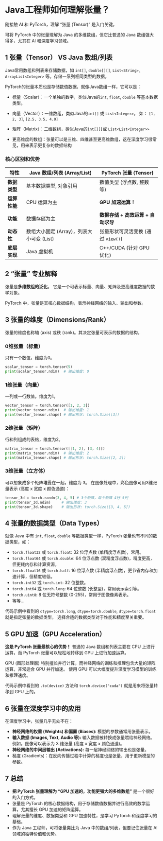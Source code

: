 # Java工程师如何理解张量？

刚接触 AI 和 PyTorch，理解 “张量 (Tensor)” 是入门关键。

可将 PyTorch 中的张量理解为 Java 的多维数组，但它比普通的 Java 数组强大得多，尤其在 AI 和深度学习领域。

## 1 张量（Tensor）  VS  Java 数组/列表

Java常用数组和列表来存储数据，如 `int[]`, `double[][]`, `List<String>`, `ArrayList<Integer>` 等。存储一系列相同类型的数据。

PyTorch的张量本质也是存储数值数据，就像Java数组一样，它可以是：

- 标量（Scalar）：一个单独的数字，类似Java的`int`, `float`, `double` 等基本数据类型。

- 向量（Vector）：一维数组，类似Java的`int[]` 或 `List<Integer>`。 如： `[1, 2, 3]`, `[2.5, 3.5, 4.0]`

- 矩阵（Matrix）：二维数组，类似Java的`int[][]`或 `List<List<Integer>>`

- 更高维度的数组：张量可以是三维、四维甚至更高维数组，这在深度学习很常见，用来表示更复杂的数据结构

### 核心区别和优势

| 特性         | Java 数组/列表 (Array/List)               | PyTorch 张量 (Tensor)              |
| ------------ | ----------------------------------------- | ---------------------------------- |
| **数据类型** | 基本数据类型, 对象引用                    | 数值类型 (浮点数, 整数等)          |
| **运算性能** | CPU 运算为主                              | **GPU 加速运算！**                 |
| **功能**     | 数据存储为主                              | **数据存储 + 高效运算 + 自动求导** |
| **动态性**   | 数组大小固定 (Array)，列表大小可变 (List) | 张量形状可灵活变换 (通过 `view()`) |
| **底层实现** | Java 虚拟机                               | C++/CUDA (针对 GPU 优化)           |

## 2 “张量” 专业解释

张量是**多维数组的泛化**。 它是一个可表示标量、向量、矩阵及更高维度数据的数学对象。

PyTorch 中，张量是其核心数据结构，表示神经网络的输入、输出和参数。

## 3 张量的维度（Dimensions/Rank）

张量的维度也称轴 (axis) 或秩 (rank)。其决定张量可表示的数据的结构。

### 0维张量（标量）

只有一个数值，维度为0。

```python
scalar_tensor = torch.tensor(5)
print(scalar_tensor.ndim)  # 输出维度: 0
```

### 1维张量（向量）

一列或一行数值，维度为1。

```Python
vector_tensor = torch.tensor([1, 2, 3])
print(vector_tensor.ndim)  # 输出维度: 1
print(vector_tensor.shape) # 输出形状: torch.Size([3])
```

### 2维张量（矩阵）

行和列组成的表格，维度为2。

```Python
matrix_tensor = torch.tensor([[1, 2], [3, 4]])
print(matrix_tensor.ndim)  # 输出维度: 2
print(matrix_tensor.shape) # 输出形状: torch.Size([2, 2])
```

### 3维张量（立方体）

可以想象成多个矩阵堆叠在一起，维度为 3。  在图像处理中，彩色图像可用3维张量表示 (高度 x 宽度 x 颜色通道)：

```Python
tensor_3d = torch.randn(3, 4, 5) # 3个矩阵，每个矩阵 4行 5列
print(tensor_3d.ndim)     # 输出维度: 3
print(tensor_3d.shape)    # 输出形状: torch.Size([3, 4, 5])
```

## 4 张量的数据类型（Data Types）

就像 Java 中有 `int`, `float`, `double` 等数据类型一样，PyTorch 张量也有不同的数据类型，如：

- `torch.float32` 或 `torch.float`:  32 位浮点数 (单精度浮点数)，常用。
- `torch.float64` 或 `torch.double`: 64 位浮点数 (双精度浮点数)，精度更高，但更耗内存和计算资源。
- `torch.float16` 或 `torch.half`: 16 位浮点数 (半精度浮点数)，更节省内存和加速计算，但精度较低。
- `torch.int32` 或 `torch.int`:  32 位整数。
- `torch.int64` 或 `torch.long`:  64 位整数 (长整型)，常用表示索引等。
- `torch.uint8`:  8 位无符号整数 (0-255)，常用于图像像素表示。
- 等等...

代码示例中看到的 `dtype=torch.long`, `dtype=torch.double`, `dtype=torch.float` 就是指定张量的数据类型。  选择合适的数据类型对于性能和精度至关重要。

## 5 GPU 加速（GPU Acceleration）

**这是 PyTorch 张量最核心的优势！**  普通的 Java 数组和列表主要在 CPU 上进行运算，而 PyTorch 张量可以轻松地转移到 GPU 上进行加速运算。

GPU (图形处理器)  特别擅长并行计算，而神经网络的训练和推理包含大量的矩阵运算，非常适合 GPU 并行加速。  使用 GPU 可以大幅度提升深度学习模型的训练和推理速度。

代码示例中看到的 `.to(device)` 方法和 `torch.device("cuda")`  就是用来将张量转移到 GPU 上的。

## 6 张量在深度学习中的应用

在深度学习中，张量几乎无处不在：

- **神经网络的权重 (Weights) 和偏置 (Biases):**  模型的参数通常用张量表示。
- **输入数据 (Images, Text, Audio 等):**  输入数据被转换成张量喂给神经网络。例如，图像可以表示为 3 维张量 (高度 x 宽度 x 颜色通道)。
- **神经网络的中间层输出 (Activations):**  每一层神经网络的输出也是张量。
- 梯度 (Gradients)：在反向传播过程中计算的梯度也是张量，用于更新模型的参数。

## 7 总结

- **把 PyTorch 张量理解为 “GPU 加速的，功能更强大的多维数组”**  是一个很好的入门方式。
- 张量是 PyTorch 的核心数据结构，用于存储数值数据并进行高效的数学运算，尤其擅长 GPU 加速的矩阵运算。
- 理解张量的维度、数据类型和 GPU 加速特性，是学习 PyTorch 和深度学习的基础。
- 作为 Java 工程师，可将张量类比为 Java 中的数组/列表，但要记住张量在 AI 领域的独特价值和优势。